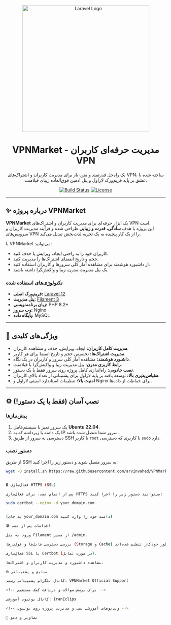 <p align="center">
  <a href="https://github.com/arvinvahed/VPNMarket">
    <img src="https://raw.githubusercontent.com/laravel/art/master/logo-lockup/5%20SVG/2%20CMYK/1%20Full%20Color/laravel-logolockup-cmyk-red.svg" width="400" alt="Laravel Logo">
  </a>
</p>

<h1 align="center">VPNMarket - مدیریت حرفه‌ای کاربران VPN</h1>

<p align="center">
یک راه‌حل قدرتمند و متن-باز برای مدیریت کاربران و اشتراک‌های VPN، ساخته شده با عشق بر پایه فریم‌ورک لاراول و پنل ادمین فوق‌العاده زیبای فیلامنت.
</p>

<p align="center">
<a href="https://github.com/arvinvahed/VPNMarket/actions"><img src="https://github.com/arvinvahed/VPNMarket/workflows/CI/badge.svg" alt="Build Status"></a>
<a href="https://opensource.org/licenses/MIT"><img src="https://img.shields.io/badge/license-MIT-blue.svg" alt="License"></a>
</p>

---

## ✨ درباره پروژه VPNMarket

**VPNMarket** یک ابزار حرفه‌ای برای مدیریت کاربران و اشتراک‌های VPN است.  
این پروژه با هدف **سادگی، قدرت و زیبایی** طراحی شده و فرآیند مدیریت کاربران و سرویس‌های VPN را از یک کار پیچیده به یک تجربه لذت‌بخش تبدیل می‌کند.  

با VPNMarket می‌توانید:
- کاربران خود را به راحتی ایجاد، ویرایش یا حذف کنید.
- حجم و تاریخ انقضای اشتراک‌ها را مدیریت کنید.
- از داشبورد هوشمند برای مشاهده آمار کلی سرورها و کاربران استفاده کنید.
- یک پنل مدیریت مدرن، زیبا و واکنش‌گرا داشته باشید.

### تکنولوژی‌های استفاده شده
- **فریم‌ورک اصلی:** [Laravel 12](https://laravel.com)
- **پنل مدیریت:** [Filament 3](https://filamentphp.com)
- **زبان برنامه‌نویسی:** PHP 8.2+
- **وب سرور:** Nginx
- **پایگاه داده:** MySQL

---

## 🚀 ویژگی‌های کلیدی

- **مدیریت کامل کاربران:** ایجاد، ویرایش، حذف و مشاهده کاربران.
- **مدیریت اشتراک‌ها:** تخصیص حجم و تاریخ انقضا برای هر کاربر.
- **داشبورد هوشمند:** مشاهده آمار کلی سرور و کاربران در یک نگاه.
- **رابط کاربری مدرن:** پنل مدیریت زیبا و واکنش‌گرا با فیلامنت.
- **نصب جادویی:** راه‌اندازی کامل پروژه روی سرور فقط با یک دستور.
- **مقیاس‌پذیری بالا:** توسعه یافته بر پایه لاراول برای پشتیبانی از تعداد بالای کاربران.
- **امنیت بالا:** تنظیمات استاندارد امنیتی لاراول و Nginx برای حفاظت از داده‌ها.

---

## ⚙️ نصب آسان (فقط با یک دستور!)

### پیش‌نیازها
1. یک سرور تمیز با سیستم‌عامل **Ubuntu 22.04**.
2. یک دامنه یا زیردامنه که به IP سرور شما متصل شده باشد.
3. دسترسی به سرور از طریق SSH با کاربر `root` یا کاربری که دسترسی `sudo` دارد.

### دستور نصب
از طریق SSH به سرور متصل شوید و دستور زیر را اجرا کنید:

```bash
wget -O install.sh https://raw.githubusercontent.com/arvinvahed/VPNMarket/main/install.sh && sudo bash install.sh


🔒 فعال‌سازی HTTPS (SSL)

پس از اتمام نصب، برای فعال‌سازی HTTPS می‌توانید دستور زیر را اجرا کنید:

sudo certbot --nginx -d your_domain.com


(به جای your_domain.com دامنه خود را وارد کنید)

🛠️ اقدامات پس از نصب

ورود به پنل Filament از مسیر /admin.

بررسی دسترسی فایل‌ها و فولدرها (Storage و Cache) که توسط اسکریپت به طور خودکار تنظیم شده‌اند.

فعال‌سازی SSL با Certbot (در صورت تمایل).

مشاهده داشبورد و مدیریت کاربران و اشتراک‌ها.

🌐 منابع و پشتیبانی

کانال تلگرام پشتیبانی رسمی: VPNMarket Official Support

<!-- برای پرسش سوالات و دریافت کمک مستقیم -->

کانال یوتیوب آموزشی: IranEclips

<!-- ویدیوهای آموزشی نصب و مدیریت پروژه روی یوتیوب -->

📸 تصاویر و دمو




